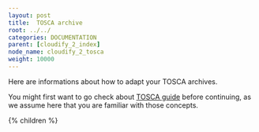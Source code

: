 ```yaml
---
layout: post
title:  TOSCA archive
root: ../../
categories: DOCUMENTATION
parent: [cloudify_2_index]
node_name: cloudify_2_tosca
weight: 10000
---
```


Here are informations about how to adapt your TOSCA archives.

You might first want to go check about [TOSCA guide](#/documentation/tosca_ref/tosca_concepts.html "TOSCA guide") before continuing, as we assume here that you are familiar with those concepts.

{% children %}
